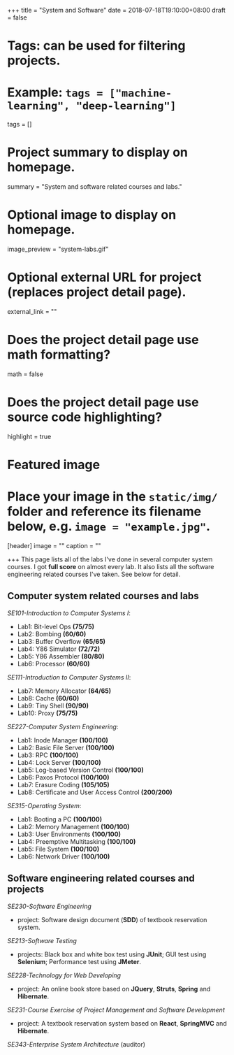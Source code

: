 +++
title = "System and Software"
date = 2018-07-18T19:10:00+08:00
draft = false

# Tags: can be used for filtering projects.
# Example: `tags = ["machine-learning", "deep-learning"]`
tags = []

# Project summary to display on homepage.
summary = "System and software related courses and labs."

# Optional image to display on homepage.
image_preview = "system-labs.gif"

# Optional external URL for project (replaces project detail page).
external_link = ""

# Does the project detail page use math formatting?
math = false

# Does the project detail page use source code highlighting?
highlight = true

# Featured image
# Place your image in the `static/img/` folder and reference its filename below, e.g. `image = "example.jpg"`.
[header]
image = ""
caption = ""

+++
This page lists all of the labs I've done in several computer system courses. I got **full score** on almost every lab. 
It also lists all the software engineering related courses I've taken.
See below for detail.

## **Computer system related courses and labs**

*SE101-Introduction to Computer Systems I*:

* Lab1: Bit-level Ops **(75/75)**
* Lab2: Bombing **(60/60)**
* Lab3: Buffer Overflow **(65/65)**
* Lab4: Y86 Simulator **(72/72)**
* Lab5: Y86 Assembler **(80/80)**
* Lab6: Processor **(60/60)**

*SE111-Introduction to Computer Systems II*:

* Lab7: Memory Allocator **(64/65)**
* Lab8: Cache **(60/60)**
* Lab9: Tiny Shell **(90/90)**
* Lab10: Proxy **(75/75)**

*SE227-Computer System Engineering*:

* Lab1: Inode Manager **(100/100)**
* Lab2: Basic File Server **(100/100)**
* Lab3: RPC **(100/100)**
* Lab4: Lock Server **(100/100)**
* Lab5: Log-based Version Control **(100/100)**
* Lab6: Paxos Protocol **(100/100)**
* Lab7: Erasure Coding **(105/105)**
* Lab8: Certificate and User Access Control **(200/200)**

*SE315-Operating System*:

* Lab1: Booting a PC **(100/100)**
* Lab2: Memory Management **(100/100)**
* Lab3: User Environments **(100/100)**
* Lab4: Preemptive Multitasking **(100/100)**
* Lab5: File System **(100/100)**
* Lab6: Network Driver **(100/100)**

## **Software engineering related courses and projects**

*SE230-Software Engineering*

* project: Software design document (**SDD**) of textbook reservation system.

*SE213-Software Testing*

* projects: Black box and white box test using **JUnit**; GUI test using **Selenium**; Performance test using **JMeter**.

*SE228-Technology for Web Developing*

* project: An online book store based on **JQuery**, **Struts**, **Spring** and **Hibernate**.

*SE231-Course Exercise of Project Management and Software Development*

* project: A textbook reservation system based on **React**, **SpringMVC** and **Hibernate**.

*SE343-Enterprise System Architecture* (auditor)

